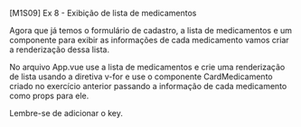 [M1S09] Ex 8 - Exibição de lista de medicamentos

Agora que já temos o formulário de cadastro, a lista de medicamentos e um componente para exibir as informações de cada medicamento vamos criar a renderização dessa lista.

No arquivo App.vue use a lista de medicamentos e crie uma renderização de lista usando a diretiva v-for e use o componente CardMedicamento criado no exercício anterior passando a informação de cada medicamento como props para ele.

Lembre-se de adicionar o key.

